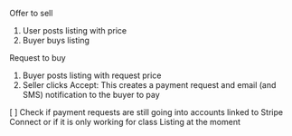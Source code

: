 Offer to sell
1. User posts listing with price
2. Buyer buys listing

Request to buy
1. Buyer posts listing with request price
2. Seller clicks Accept: This creates a payment request and email (and SMS) notification to the buyer to pay

[ ] Check if payment requests are still going into accounts linked to Stripe Connect or if it is only working for class Listing at the moment